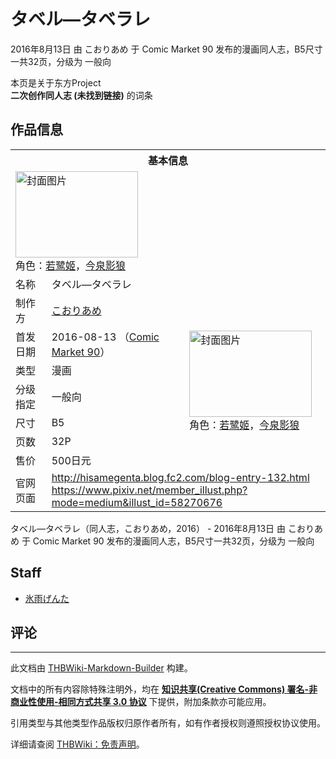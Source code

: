 # タベル―タベラレ

<!-- source html: G:\repos\THBWiki-Markdown-Builder\THBWikiMarkdown\Temp\main\c\ce\ns0%3A%E3%82%BF%E3%83%99%E3%83%AB%E2%80%95%E3%82%BF%E3%83%99%E3%83%A9%E3%83%AC.html -->

2016年8月13日 由 こおりあめ 于 Comic Market 90 发布的漫画同人志，B5尺寸一共32页，分级为 一般向

本页是关于东方Project  
 **二次创作同人志 (未找到链接)** 的词条
## 作品信息

<table><tbody><tr><th colspan="3">基本信息</th></tr><tr><td class="cover-artwork-mobile" colspan="2"><a href="./文件-タベル―タベラレ封面.png.md" class="image" title="封面图片"><img alt="封面图片" src="https://upload.thwiki.cc/thumb/8/81/%E3%82%BF%E3%83%99%E3%83%AB%E2%80%95%E3%82%BF%E3%83%99%E3%83%A9%E3%83%AC%E5%B0%81%E9%9D%A2.png/196px-%E3%82%BF%E3%83%99%E3%83%AB%E2%80%95%E3%82%BF%E3%83%99%E3%83%A9%E3%83%AC%E5%B0%81%E9%9D%A2.png" decoding="async" loading="lazy" width="196" height="138" srcset="https://upload.thwiki.cc/thumb/8/81/%E3%82%BF%E3%83%99%E3%83%AB%E2%80%95%E3%82%BF%E3%83%99%E3%83%A9%E3%83%AC%E5%B0%81%E9%9D%A2.png/294px-%E3%82%BF%E3%83%99%E3%83%AB%E2%80%95%E3%82%BF%E3%83%99%E3%83%A9%E3%83%AC%E5%B0%81%E9%9D%A2.png 1.5x, https://upload.thwiki.cc/thumb/8/81/%E3%82%BF%E3%83%99%E3%83%AB%E2%80%95%E3%82%BF%E3%83%99%E3%83%A9%E3%83%AC%E5%B0%81%E9%9D%A2.png/392px-%E3%82%BF%E3%83%99%E3%83%AB%E2%80%95%E3%82%BF%E3%83%99%E3%83%A9%E3%83%AC%E5%B0%81%E9%9D%A2.png 2x" data-file-width="1441" data-file-height="1012"></a><div class="cover-char">角色：<a href="./若鹭姬.md" title="若鹭姬">若鹭姬</a>，<a href="./今泉影狼.md" title="今泉影狼">今泉影狼</a></div></td>
</tr><tr><td class="label">名称</td><td colspan="2"> タベル―タベラレ </td></tr><tr><td class="label">制作方</td><td><a href="./こおりあめ.md" title="こおりあめ">こおりあめ</a></td><td class="cover-artwork" rowspan="7" style="min-width:196px;"><a href="./文件-タベル―タベラレ封面.png.md" class="image" title="封面图片"><img alt="封面图片" src="https://upload.thwiki.cc/thumb/8/81/%E3%82%BF%E3%83%99%E3%83%AB%E2%80%95%E3%82%BF%E3%83%99%E3%83%A9%E3%83%AC%E5%B0%81%E9%9D%A2.png/196px-%E3%82%BF%E3%83%99%E3%83%AB%E2%80%95%E3%82%BF%E3%83%99%E3%83%A9%E3%83%AC%E5%B0%81%E9%9D%A2.png" decoding="async" loading="lazy" width="196" height="138" srcset="https://upload.thwiki.cc/thumb/8/81/%E3%82%BF%E3%83%99%E3%83%AB%E2%80%95%E3%82%BF%E3%83%99%E3%83%A9%E3%83%AC%E5%B0%81%E9%9D%A2.png/294px-%E3%82%BF%E3%83%99%E3%83%AB%E2%80%95%E3%82%BF%E3%83%99%E3%83%A9%E3%83%AC%E5%B0%81%E9%9D%A2.png 1.5x, https://upload.thwiki.cc/thumb/8/81/%E3%82%BF%E3%83%99%E3%83%AB%E2%80%95%E3%82%BF%E3%83%99%E3%83%A9%E3%83%AC%E5%B0%81%E9%9D%A2.png/392px-%E3%82%BF%E3%83%99%E3%83%AB%E2%80%95%E3%82%BF%E3%83%99%E3%83%A9%E3%83%AC%E5%B0%81%E9%9D%A2.png 2x" data-file-width="1441" data-file-height="1012"></a><div class="cover-char">角色：<a href="./若鹭姬.md" title="若鹭姬">若鹭姬</a>，<a href="./今泉影狼.md" title="今泉影狼">今泉影狼</a></div></td>
</tr><tr><td class="label">首发日期</td><td>2016-08-13&#160;（<a href="/展会作品列表?e=Comic+Market%2390">Comic Market 90</a>）</td></tr><tr><td class="label">类型</td><td>漫画</td></tr><tr><td class="label">分级指定</td><td>一般向</td></tr><tr><td class="label">尺寸</td><td>B5</td></tr><tr><td class="label">页数</td><td>32P</td></tr><tr><td class="label">售价</td><td>500日元</td></tr>
<tr><td class="label">官网页面</td><td colspan="2"><a rel="nofollow" class="external free" href="http://hisamegenta.blog.fc2.com/blog-entry-132.html">http://hisamegenta.blog.fc2.com/blog-entry-132.html</a><br><a rel="nofollow" class="external free" href="https://www.pixiv.net/member_illust.php?mode=medium&amp;illust_id=58270676">https://www.pixiv.net/member_illust.php?mode=medium&amp;illust_id=58270676</a></td></tr></tbody></table>

タベル―タベラレ（同人志，こおりあめ，2016） - 2016年8月13日 由 こおりあめ 于 Comic Market 90 发布的漫画同人志，B5尺寸一共32页，分级为 一般向
## Staff
- [氷雨げんた](./氷雨げんた.md)

## 评论




---

此文档由 [THBWiki-Markdown-Builder](https://github.com/Delsin-Yu/THBWiki-Markdown-Builder) 构建。

文档中的所有内容除特殊注明外，均在 [**知识共享(Creative Commons) 署名-非商业性使用-相同方式共享 3.0 协议**](https://creativecommons.org/licenses/by-sa/3.0/deed.zh-hans) 下提供，附加条款亦可能应用。

引用类型与其他类型作品版权归原作者所有，如有作者授权则遵照授权协议使用。

详细请查阅 [THBWiki：免责声明](https://thbwiki.cc/THBWiki:%E5%85%8D%E8%B4%A3%E5%A3%B0%E6%98%8E)。

